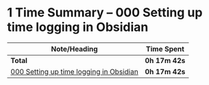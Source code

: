 # 1 Time Summary – 000 Setting up time logging in Obsidian

|Note/Heading|Time Spent|
|------------|----------|
|**Total**|**0h 17m 42s**|
|[000 Setting up time logging in Obsidian](../../../../../../lan/topics/tooling/obsidian/entries/2025/000%20Setting%20up%20time%20logging%20in%20Obsidian.md)|**0h 17m 42s**|
